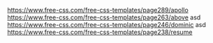 https://www.free-css.com/free-css-templates/page289/apollo
https://www.free-css.com/free-css-templates/page263/above
asd
https://www.free-css.com/free-css-templates/page246/dominic
asd
https://www.free-css.com/free-css-templates/page238/resume
